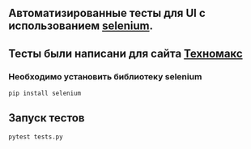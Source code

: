 ## Автоматизированные тесты для UI с использованием [selenium](https://www.selenium.dev/).
## Тесты были написани для сайта [Техномакс](https://tehnomaks.ru/)
### Необходимо установить библиотеку selenium
```
pip install selenium
```
## Запуск тестов
```
pytest tests.py
```
